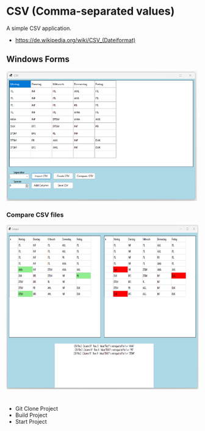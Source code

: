 # CSV (Comma-separated values)
A simple CSV application.
- https://de.wikipedia.org/wiki/CSV_(Dateiformat)

## Windows Forms
<img src="Images/CSV1.png" width="500" height="340"/>

### Compare CSV files
<img src="Images/CSV2.png" width="800" height="430"/>

#
- Git Clone Project
- Build Project
- Start Project
